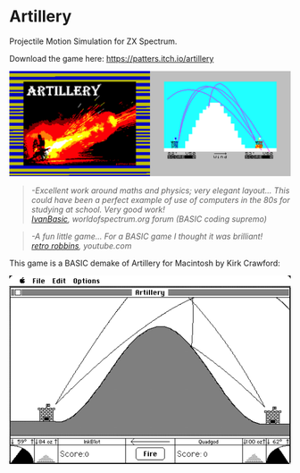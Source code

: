 # Artillery
Projectile Motion Simulation for ZX Spectrum.

Download the game here:
https://patters.itch.io/artillery

[![Artillery Screenshots](images/artillery.png "Artillery Screenshots")](https://patters.itch.io/artillery)

> _-Excellent work around maths and physics; very elegant layout...
This could have been a perfect example of use of computers in the 80s for studying at school.
Very good work!  
[IvanBasic](https://spectrumcomputing.co.uk/list?label_id=16585), worldofspectrum.org forum (BASIC coding supremo)_

> _-A fun little game... For a BASIC game I thought it was brilliant!  
[retro robbins](http://www.youtube.com/watch?v=JdqsA7yULRk&t=8m50s), youtube.com_

This game is a BASIC demake of Artillery for Macintosh by Kirk Crawford:

[![Macintosh Artillery](images/artillery_mac.png "Macintosh Artillery")](https://kirkanddonna.com/kirk/artillery)

